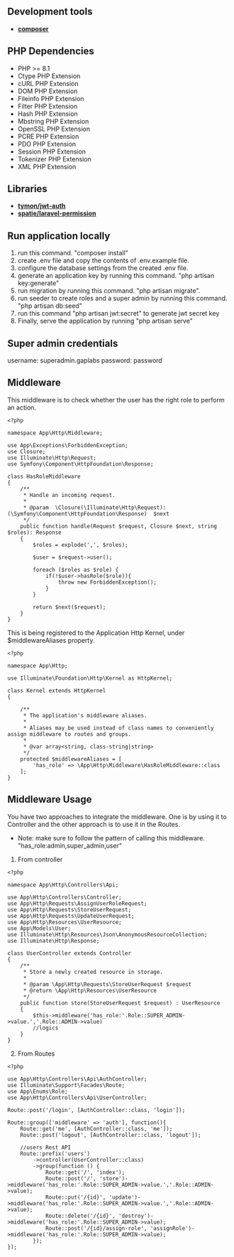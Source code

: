 
## Development tools

- **[composer](https://getcomposer.org/)**

## PHP Dependencies

- PHP >= 8.1
- Ctype PHP Extension
- cURL PHP Extension
- DOM PHP Extension
- Fileinfo PHP Extension
- Filter PHP Extension
- Hash PHP Extension
- Mbstring PHP Extension
- OpenSSL PHP Extension
- PCRE PHP Extension
- PDO PHP Extension
- Session PHP Extension
- Tokenizer PHP Extension
- XML PHP Extension

## Libraries

- **[tymon/jwt-auth](https://jwt-auth.readthedocs.io/en/develop/laravel-installation/)**
- **[spatie/laravel-permission](https://spatie.be/docs/laravel-permission/v5/introduction/)**

## Run application locally

1. run this command. "composer install"
2. create .env file and copy the contents of .env.example file.
3. configure the database settings from the created .env file.
4. generate an application key by running this command. "php artisan key:generate"
5. run migration by running this command. "php artisan migrate".
6. run seeder to create roles and a super admin by running this command. "php artisan db:seed"
7. run this command "php artisan jwt:secret" to generate jwt secret key
8. Finally, serve the application by running "php artisan serve"

## Super admin credentials
username: superadmin.gaplabs
password: password


## Middleware
This middleware is to check whether the user has the right role to perform an action.

```
<?php

namespace App\Http\Middleware;

use App\Exceptions\ForbiddenException;
use Closure;
use Illuminate\Http\Request;
use Symfony\Component\HttpFoundation\Response;

class HasRoleMiddleware
{
    /**
     * Handle an incoming request.
     *
     * @param  \Closure(\Illuminate\Http\Request): (\Symfony\Component\HttpFoundation\Response)  $next
     */
    public function handle(Request $request, Closure $next, string $roles): Response
    {
        $roles = explode(',', $roles);

        $user = $request->user();

        foreach ($roles as $role) {
            if(!$user->hasRole($role)){
                throw new ForbiddenException();
            }
        }

        return $next($request);
    }
}
```

This is being registered to the Application Http Kernel, under $middlewareAliases property.

```
<?php

namespace App\Http;

use Illuminate\Foundation\Http\Kernel as HttpKernel;

class Kernel extends HttpKernel
{

    /**
     * The application's middleware aliases.
     *
     * Aliases may be used instead of class names to conveniently assign middleware to routes and groups.
     *
     * @var array<string, class-string|string>
     */
    protected $middlewareAliases = [
        'has_role' => \App\Http\Middleware\HasRoleMiddleware::class
    ];
}
```

## Middleware Usage

You have two approaches to integrate the middleware. One is by using it to Controller and the other approach is to use it in the Routes.

- Note: make sure to follow the pattern of calling this middleware. "has_role:admin,super_admin,user" 

1. From controller

```
<?php

namespace App\Http\Controllers\Api;

use App\Http\Controllers\Controller;
use App\Http\Requests\AssignUserRoleRequest;
use App\Http\Requests\StoreUserRequest;
use App\Http\Requests\UpdateUserRequest;
use App\Http\Resources\UserResource;
use App\Models\User;
use Illuminate\Http\Resources\Json\AnonymousResourceCollection;
use Illuminate\Http\Response;

class UserController extends Controller
{
    /**
     * Store a newly created resource in storage.
     *
     * @param \App\Http\Requests\StoreUserRequest $request
     * @return \App\Http\Resources\UserResource
     */
    public function store(StoreUserRequest $request) : UserResource
    {
        $this->middleware('has_role:'.Role::SUPER_ADMIN->value.','.Role::ADMIN->value)
        //logics
    }
}
```

2. From Routes

```
<?php

use App\Http\Controllers\Api\AuthController;
use Illuminate\Support\Facades\Route;
use App\Enums\Role;
use App\Http\Controllers\Api\UserController;

Route::post('/login', [AuthController::class, 'login']);

Route::group(['middleware' => 'auth'], function(){
    Route::get('me', [AuthController::class, 'me']);
    Route::post('logout', [AuthController::class, 'logout']);

    //users Rest API
    Route::prefix('users')
        ->controller(UserController::class)
        ->group(function () {
            Route::get('/', 'index');
            Route::post('/', 'store')->middleware('has_role:'.Role::SUPER_ADMIN->value.','.Role::ADMIN->value);
            Route::put('/{id}', 'update')->middleware('has_role:'.Role::SUPER_ADMIN->value.','.Role::ADMIN->value);
            Route::delete('/{id}', 'destroy')->middleware('has_role:'.Role::SUPER_ADMIN->value);
            Route::post('/{id}/assign-role', 'assignRole')->middleware('has_role:'.Role::SUPER_ADMIN->value);
        });
});
```
